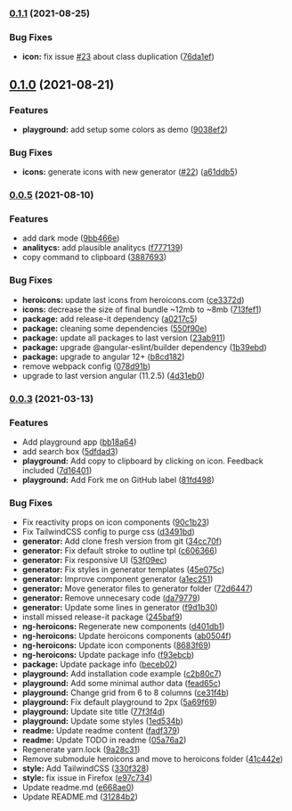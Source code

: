 ### [0.1.1](https://github.com/dimaslz/ng-heroicons/compare/0.1.0...0.1.1) (2021-08-25)


### Bug Fixes

* **icon:** fix issue [#23](https://github.com/dimaslz/ng-heroicons/issues/23) about class duplication ([76da1ef](https://github.com/dimaslz/ng-heroicons/commit/76da1ef2d07b4d767ad871cb997b56130c826c44))

## [0.1.0](https://github.com/dimaslz/ng-heroicons/compare/0.0.5...0.1.0) (2021-08-21)


### Features

* **playground:** add setup some colors as demo ([9038ef2](https://github.com/dimaslz/ng-heroicons/commit/9038ef214194be13b3a9f46713bb867c03684802))


### Bug Fixes

* **icons:** generate icons with new generator ([#22](https://github.com/dimaslz/ng-heroicons/issues/22)) ([a61ddb5](https://github.com/dimaslz/ng-heroicons/commit/a61ddb56d5048b8e53b3f11bcdab40efb81dd72b))

### [0.0.5](https://github.com/dimaslz/ng-heroicons/compare/0.0.5...0.1.0) (2021-08-10)


### Features

* add dark mode ([9bb466e](https://github.com/dimaslz/ng-heroicons/commit/9bb466eb54cbde1bef8381856e7800735c057800))
* **analitycs:** add plausible analitycs ([f777139](https://github.com/dimaslz/ng-heroicons/commit/f7771398e341fb9a7f4a4940fdfc6c2052fc9c88))
* copy command to clipboard ([3887693](https://github.com/dimaslz/ng-heroicons/commit/38876939c54395f3719d7f612d0c79bb592be4e3))


### Bug Fixes

* **heroicons:** update last icons from heroicons.com ([ce3372d](https://github.com/dimaslz/ng-heroicons/commit/ce3372dc13d75bb8370ebaa207d19af1a7ba9d88))
* **icons:** decrease the size of final bundle ~12mb to ~8mb ([713fef1](https://github.com/dimaslz/ng-heroicons/commit/713fef1d204f38558fd0f513799987e8b12c0f68))
* **package:** add release-it dependency ([a0217c5](https://github.com/dimaslz/ng-heroicons/commit/a0217c516a2cc3608b199ecb3a95613e3550e60a))
* **package:** cleaning some dependencies ([550f90e](https://github.com/dimaslz/ng-heroicons/commit/550f90e7ed518379d8f966da4ead630812b75db9))
* **package:** update all packages to last version ([23ab911](https://github.com/dimaslz/ng-heroicons/commit/23ab911eb8375b009bcc883c2d4061d348cea06e))
* **package:** upgrade @angular-eslint/builder dependency ([1b39ebd](https://github.com/dimaslz/ng-heroicons/commit/1b39ebd632d2902b7c197885948718da75555b6e))
* **package:** upgrade to angular 12+ ([b8cd182](https://github.com/dimaslz/ng-heroicons/commit/b8cd1825dda666db03cc7b96d1c4c5f2934f2662))
* remove webpack config ([078d91b](https://github.com/dimaslz/ng-heroicons/commit/078d91b4f8c06aa43347c3217c572ac171b91901))
* upgrade to last version angular (11.2.5) ([4d31eb0](https://github.com/dimaslz/ng-heroicons/commit/4d31eb046596e95e60bb491411433561dd6751f0))

### [0.0.3](https://github.com/dimaslz/ng-heroicons/compare/0.0.5...0.1.0) (2021-03-13)


### Features

* Add playground app ([bb18a64](https://github.com/dimaslz/ng-heroicons/commit/bb18a643c8a598639b7d64db4c6ea759328c5085))
* add search box ([5dfdad3](https://github.com/dimaslz/ng-heroicons/commit/5dfdad34c9b183f34a93bdf31eea9ab1802a198c))
* **playground:** Add copy to clipboard by clicking on icon. Feedback included ([7d16401](https://github.com/dimaslz/ng-heroicons/commit/7d164015ad15b89e58e1c9d6a488cbb1806a78d1))
* **playground:** Add Fork me on GitHub label ([81fd498](https://github.com/dimaslz/ng-heroicons/commit/81fd498ed2ca69003c6dd09b88818a53671651c3))


### Bug Fixes

* Fix reactivity props on icon components ([90c1b23](https://github.com/dimaslz/ng-heroicons/commit/90c1b239f09ae5d53c70b93ea4b78779e1137015))
* Fix TailwindCSS config to purge css ([d3491bd](https://github.com/dimaslz/ng-heroicons/commit/d3491bde62a98c8af1579536a5f61c842c0ae9cb))
* **generator:** Add clone fresh version from git ([34cc70f](https://github.com/dimaslz/ng-heroicons/commit/34cc70f1446ad6aa0c5346231072548baa91bef0))
* **generator:** Fix default stroke to outline tpl ([c606366](https://github.com/dimaslz/ng-heroicons/commit/c606366907fcdbdf92b40529647a1ffee15c2b99))
* **generator:** Fix responsive UI ([53f09ec](https://github.com/dimaslz/ng-heroicons/commit/53f09ecc66f96eeb98e21a6ab8c946ac343f6749))
* **generator:** Fix styles in generator templates ([45e075c](https://github.com/dimaslz/ng-heroicons/commit/45e075cc1c3d15886868dccb4e3b7499482e1294))
* **generator:** Improve component generator ([a1ec251](https://github.com/dimaslz/ng-heroicons/commit/a1ec25158e58a04c0b7f7dd905fdfb56b388cc57))
* **generator:** Move generator files to generator folder ([72d6447](https://github.com/dimaslz/ng-heroicons/commit/72d64475a549bc56dada75013568c774b1ea8d35))
* **generator:** Remove unnecesary code ([da79779](https://github.com/dimaslz/ng-heroicons/commit/da7977988b1f797fdc9baf6be366861fcae50d21))
* **generator:** Update some lines in generator ([f9d1b30](https://github.com/dimaslz/ng-heroicons/commit/f9d1b3080ccf866d31c1525cb9d7ea981f31ba67))
* install missed release-it package ([245baf9](https://github.com/dimaslz/ng-heroicons/commit/245baf94cbe7c68797e5e32beaa947cd091c5841))
* **ng-heroicons:** Regenerate new components ([d401db1](https://github.com/dimaslz/ng-heroicons/commit/d401db1806350fe13e926c9fe57defe4f31d5385))
* **ng-heroicons:** Update heroicons components ([ab0504f](https://github.com/dimaslz/ng-heroicons/commit/ab0504f787fd8ff0e3428777693a9900c8d0bd91))
* **ng-heroicons:** Update icon components ([8683f69](https://github.com/dimaslz/ng-heroicons/commit/8683f6917c61dc807876e4de6cc92c8a09be2e62))
* **ng-heroicons:** Update package info ([f93ebcb](https://github.com/dimaslz/ng-heroicons/commit/f93ebcbeeb42353674bf2e97fd63b95b99a73d03))
* **package:** Update package info ([beceb02](https://github.com/dimaslz/ng-heroicons/commit/beceb02d67b2f1d1d7ec733560ea20f6e894698c))
* **playground:** Add installation code example ([c2b80c7](https://github.com/dimaslz/ng-heroicons/commit/c2b80c7f4eeba73a555a008a2406b459bdfd5ab5))
* **playground:** Add some minimal author data ([fead65c](https://github.com/dimaslz/ng-heroicons/commit/fead65c6c0104795700a584a389f049c60ecf3d3))
* **playground:** Change grid from 6 to 8 columns ([ce31f4b](https://github.com/dimaslz/ng-heroicons/commit/ce31f4b6a75cfe92d1ac5e7c9cedb8c969973eb9))
* **playground:** Fix default playground to 2px ([5a69f69](https://github.com/dimaslz/ng-heroicons/commit/5a69f699f8e85f0a0fe4ef9976b882d4b366bbeb))
* **playground:** Update site title ([77f3f4d](https://github.com/dimaslz/ng-heroicons/commit/77f3f4d1c5a98f0ff18f91955f82334bb27aeeaf))
* **playground:** Update some styles ([1ed534b](https://github.com/dimaslz/ng-heroicons/commit/1ed534bf9446837ee64a498799f7ffdd04e58bbd))
* **readme:** Update readme content ([fadf379](https://github.com/dimaslz/ng-heroicons/commit/fadf37948503844ea165c42500c783943ac5d91b))
* **readme:** Update TODO in readme ([05a76a2](https://github.com/dimaslz/ng-heroicons/commit/05a76a2abe4e77130f8eb6bf55f754b490613e62))
* Regenerate yarn.lock ([9a28c31](https://github.com/dimaslz/ng-heroicons/commit/9a28c316f4349009a1c2c1e60e5f04ec58eb1fa9))
* Remove submodule heroicons and move to heroicons folder ([41c442e](https://github.com/dimaslz/ng-heroicons/commit/41c442ed7d8abe78b91e938e84beef73c3348b81))
* **style:** Add TailwindCSS ([330f328](https://github.com/dimaslz/ng-heroicons/commit/330f3284b9b29246bd8f0e40a59ef2075dc3517f))
* **style:** fix issue in Firefox ([e97c734](https://github.com/dimaslz/ng-heroicons/commit/e97c734dc404a80b6875355647d8a9cc02b7889c))
* Update readme.md ([e668ae0](https://github.com/dimaslz/ng-heroicons/commit/e668ae0461cfd2087ba9adc9de7c85f07c5b371c))
* Update README.md ([31284b2](https://github.com/dimaslz/ng-heroicons/commit/31284b2c0f19b22743fbb0d4fc03f11849438a39))

